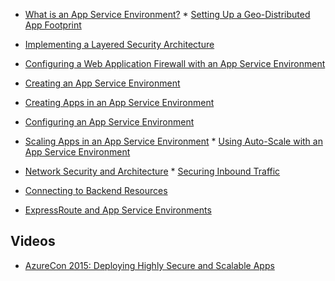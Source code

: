 * [What is an App Service Environment?](../app-service-web/app-service-app-service-environment-intro.md)  * [Setting Up a Geo-Distributed App Footprint](../app-service-web/app-service-app-service-environment-geo-distributed-scale.md)
* [Implementing a Layered Security Architecture](../app-service-web/app-service-app-service-environment-layered-security.md)
* [Configuring a Web Application Firewall with an App Service Environment](../app-service-web/app-service-app-service-environment-web-application-firewall.md)


* [Creating an App Service Environment](../app-service-web/app-service-web-how-to-create-an-app-service-environment.md)
* [Creating Apps in an App Service Environment](../app-service-web/app-service-web-how-to-create-a-web-app-in-an-ase.md)
* [Configuring an App Service Environment](../app-service-web/app-service-web-configure-an-app-service-environment.md) 
* [Scaling Apps in an App Service Environment](../app-service-web/app-service-web-scale-a-web-app-in-an-app-service-environment.md)  * [Using Auto-Scale with an App Service Environment](app-service-environment-auto-scale.md)


* [Network Security and Architecture](../app-service-web/app-service-app-service-environment-network-architecture-overview.md)  * [Securing Inbound Traffic](../app-service-web/app-service-app-service-environment-control-inbound-traffic.md)
* [Connecting to Backend Resources](../app-service-web/app-service-app-service-environment-securely-connecting-to-backend-resources.md)
* [ExpressRoute and App Service Environments](../app-service-web/app-service-app-service-environment-network-configuration-expressroute.md)



## Videos
* [AzureCon 2015:  Deploying Highly Secure and Scalable Apps](/documentation/videos/azurecon-2015-deploying-highly-scalable-and-secure-web-and-mobile-apps/)

